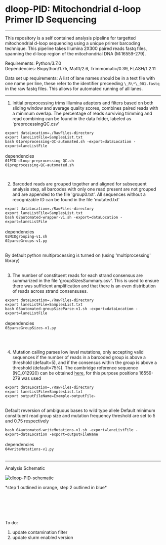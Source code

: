 # dloop-PID: Mitochondrial d-loop Primer ID Sequencing
--------------

This repository is a self contained analysis pipeline for targetted mitochondrial d-loop sequencing using a unique primer barcoding technique.  This pipeline takes Illumina 2X300 paired reads fastq files, spanning the d-loop region of the mitochondrial DNA (M:16559-279).  

Requirements: Python/3.7.0 <br>
Dependencies: Biopython/1.75, Mafft/2.6, Trimmomatic/0.39, FLASH/1.2.11

Data set up requirements:
A list of lane names should be in a text file with one name per line, these refer to the identifier preceeding `\_R\*\_001.fastq` in the raw fastq files. This allows for automated running of all lanes.

----------------------

1. Initial preprocessing trims Illumina adapters and filters based on both sliding window and average quality scores, combines paired reads with a minimum overlap. The percentage of reads surviving trimming and read combining can be found in the data folder, labeled as 'preprocessingQC.csv'

  `export dataLocation=./RawFiles-directory`<br>
  `export laneListFile=SamplesList.txt`<br>
  `bash 01preprocessing-QC-automated.sh -export=dataLocation -export=laneListFile`
<br><br>
dependencies<br>
`01PID-dloop-preprocessing-QC.sh`<br>
`01preprocessing-QC-automated.sh`<br>

<br>

2. Barcoded reads are grouped together and aligned for subsequent analysis step, all barcodes with only one read present are not grouped and are appended to the file 'group0.txt'.  All sequences without a recognizable ID can be found in the file 'mutated.txt'

  `export dataLocation=./RawFiles-directory`<br>
  `export laneListFile=SamplesList.txt`<br>
 `bash 02automated-wrapper-v1.sh -export=dataLocation -export=laneListFile`
<br><br>
dependencies<br>
`02MIDgrouping-v1.sh`<br>
`02parseGroups-v1.py`<br><br>

By default python multiprocessing is turned on (using 'multiprocessing' library)
<br><br>

3. The number of constituent reads for each strand consensus are summarized in the file 'groupSizesSummary.csv'. This is used to ensure there was sufficient amplification and that there is an even distribution of reads across strand consensuses.

  `export dataLocation=./RawFiles-directory`<br>
  `export laneListFile=SamplesList.txt`<br>
 `bash 03automated-groupSizeParse-v1.sh -export=dataLocation -export=laneListFile`
<br><br>
dependencies<br>
`03parseGroupSizes-v1.py`

<br><br>

4. Mutation calling parses low level mutations, only accepting valid sequences if the number of reads in a barcoded group is above a threshold (default=5), and if the consensus within the group is above a threshold (default=75%).  The cambridge reference sequence (NC_012920) can be obtained [here](https://www.ncbi.nlm.nih.gov/nuccore/251831106), for this purpose positions 16559-279 was used

  `export dataLocation=./RawFiles-directory`<br>
  `export laneListFile=SamplesList.txt`<br>
  `export outputFileName=Example-outputFile-`<br><br>

Default reversion of ambiguous bases to wild type allele
Default minimum constituent read group size and mutation frequency threshold are set to 5 and 0.75 respectively

`bash 04automated-writeMutations-v1.sh -export=laneListFile -export=dataLocation -export=outputFileName`<br><br>
dependencies<br>
`04writeMutations-v1.py`
<br><br>

--------------------

Analysis Schematic

![](https://github.com/racheldunn/dloop-PID/blob/master/extraFiles/dloop-PID-schematic.png "dloop-PID-schematic")

\*step 1 outlined in orange, step 2 outlined in blue\*

<br><br>
--------------------
To do: 
1. update contamination filter
2. update slurm enabled version
